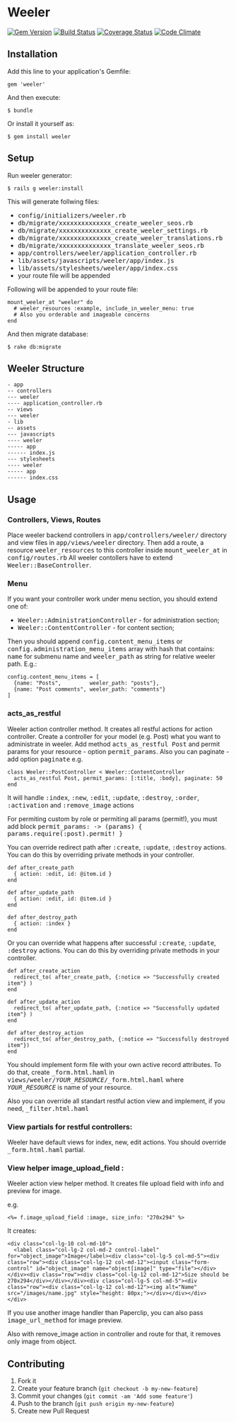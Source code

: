 # Weeler

[![Gem Version](https://badge.fury.io/rb/weeler.svg)](https://badge.fury.io/rb/weeler)
[![Build Status](https://travis-ci.org/weby-lv/weeler.svg?branch=master)](https://travis-ci.org/weby-lv/weeler)
[![Coverage Status](https://coveralls.io/repos/weby-lv/weeler/badge.png)](https://coveralls.io/r/weby-lv/weeler)
[![Code Climate](https://codeclimate.com/github/weby-lv/weeler/badges/gpa.svg)](https://codeclimate.com/github/weby-lv/weeler)

## Installation

Add this line to your application's Gemfile:

    gem 'weeler'

And then execute:

    $ bundle

Or install it yourself as:

    $ gem install weeler


## Setup

Run weeler generator:

    $ rails g weeler:install

This will generate follwing files:
* <tt>config/initializers/weeler.rb</tt>
* <tt>db/migrate/xxxxxxxxxxxxxx_create_weeler_seos.rb</tt>
* <tt>db/migrate/xxxxxxxxxxxxxx_create_weeler_settings.rb</tt>
* <tt>db/migrate/xxxxxxxxxxxxxx_create_weeler_translations.rb</tt>
* <tt>db/migrate/xxxxxxxxxxxxxx_translate_weeler_seos.rb</tt>
* <tt>app/controllers/weeler/application_controller.rb</tt>
* <tt>lib/assets/javascripts/weeler/app/index.js</tt>
* <tt>lib/assets/stylesheets/weeler/app/index.css</tt>
* your route file will be appended

Following will be appended to your route file:

    mount_weeler_at "weeler" do
      # weeler_resources :example, include_in_weeler_menu: true
      # Also you orderable and imageable concerns
    end

And then migrate database:

    $ rake db:migrate

## Weeler Structure

    - app
    -- controllers
    --- weeler
    ---- application_controller.rb
    -- views
    --- weeler
    - lib
    -- assets
    --- javascripts
    ---- weeler
    ----- app
    ------ index.js
    --- stylesheets
    ---- weeler
    ----- app
    ------ index.css


## Usage

### Controllers, Views, Routes

Place weeler backend controllers in <tt>app/controllers/weeler/</tt> directory and view files in  <tt>app/views/weeler</tt> directory. Then add a route, a resource <tt>weeler_resources</tt> to this controller inside <tt>mount_weeler_at</tt> in <tt>config/routes.rb</tt>
All weeler contollers have to extend <tt>Weeler::BaseController</tt>.

### Menu

If you want your controller work under menu section, you should extend one of:
* <tt>Weeler::AdministrationController</tt> - for administration section;
* <tt>Weeler::ContentController</tt> - for content section;

Then you should append <tt>config.content_menu_items</tt> or <tt>config.administration_menu_items</tt> array with hash that contains: <tt>name</tt> for submenu name and <tt>weeler_path</tt> as string for relative weeler path. E.g.:

    config.content_menu_items = [
      {name: "Posts",         weeler_path: "posts"},
      {name: "Post comments", weeler_path: "comments"}
    ]

### acts_as_restful

Weeler action controller method.
It creates all restful actions for action controller. Create a controller for your
model (e.g. Post) what you want to administrate in weeler. Add method <tt>acts_as_restful Post</tt>
and permit params for your resource - option <tt>permit_params</tt>. Also you can paginate - add
option <tt>paginate</tt>
e.g.

    class Weeler::PostController < Weeler::ContentController
      acts_as_restful Post, permit_params: [:title, :body], paginate: 50
    end

It will handle <tt>:index</tt>, <tt>:new</tt>, <tt>:edit</tt>, <tt>:update</tt>,
<tt>:destroy</tt>, <tt>:order</tt>, <tt>:activation</tt> and <tt>:remove_image</tt> actions

For permiting custom by role or permiting all params (permit!),
you must add block <tt>permit_params: -> (params) { params.require(:post).permit! }</tt>

You can override redirect path after <tt>:create</tt>, <tt>:update</tt>, <tt>:destroy</tt> actions.
You can do this by overriding private methods in your controller.

    def after_create_path
      { action: :edit, id: @item.id }
    end

    def after_update_path
      { action: :edit, id: @item.id }
    end

    def after_destroy_path
      { action: :index }
    end

Or you can override what happens after successful <tt>:create</tt>, <tt>:update</tt>, <tt>:destroy</tt> actions.
You can do this by overriding private methods in your controller.

    def after_create_action
      redirect_to( after_create_path, {:notice => "Successfully created item"} )
    end

    def after_update_action
      redirect_to( after_update_path, {:notice => "Successfully updated item"} )
    end

    def after_destroy_action
      redirect_to( after_destroy_path, {:notice => "Successfully destroyed item"})
    end

You should implement form file with your own active record attributes.
To do that, create <tt>_form.html.haml</tt> in <tt>views/weeler/_YOUR_RESOURCE_/_form.html.haml</tt>
where <tt>_YOUR_RESOURCE_</tt> is name of your resource.

Also you can override all standart restful action view and implement, if you need,
<tt>_filter.html.haml</tt>

### View partials for restful controllers:

Weeler have default views for index, new, edit actions. You should override <tt>_form.html.haml</tt> partial.

### View helper image_upload_field :

Weeler action view helper method.
It creates file upload field with info and preview for image.

e.g.

    <%= f.image_upload_field :image, size_info: "270x294" %>

It creates:

    <div class="col-lg-10 col-md-10">
      <label class="col-lg-2 col-md-2 control-label" for="object_image">Image</label><div class="col-lg-5 col-md-5"><div class="row"><div class="col-lg-12 col-md-12"><input class="form-control" id="object_image" name="object[image]" type="file"></div></div><div class="row"><div class="col-lg-12 col-md-12">Size should be 270x294</div></div></div><div class="col-lg-5 col-md-5"><div class="row"><div class="col-lg-12 col-md-12"><img alt="Name" src="/images/name.jpg" style="height: 80px;"></div></div></div>
    </div>

If you use another image handler than Paperclip, you can also pass <tt>image_url_method</tt> for image preview.

Also with remove_image action in controller and route for that,
it removes only image from object.

## Contributing

1. Fork it
2. Create your feature branch (`git checkout -b my-new-feature`)
3. Commit your changes (`git commit -am 'Add some feature'`)
4. Push to the branch (`git push origin my-new-feature`)
5. Create new Pull Request
